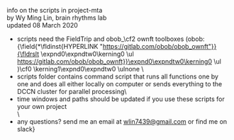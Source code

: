 info on the scripts in project-mta\
by Wy Ming Lin, brain rhythms lab\
updated 08 March 2020

- scripts need the FieldTrip and obob_\cf2 ownft toolboxes (obob: {\field{\*\fldinst{HYPERLINK "https://gitlab.com/obob/obob_ownft"}}{\fldrslt \expnd0\expndtw0\kerning0
\ul https://gitlab.com/obob/obob_ownft}}\expnd0\expndtw0\kerning0
\ul )\cf0 \kerning1\expnd0\expndtw0 \ulnone \
- scripts folder contains command script that runs all functions one by one and does all either locally on computer or sends everything to the DCCN cluster for parallel processing\
- time windows and paths should be updated if you use these scripts for your own project\
\
- any questions? send me an email at wlin7439@gmail.com or find me on slack}
